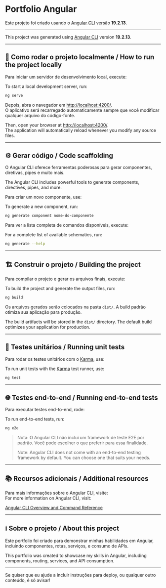 # Portfolio Angular

Este projeto foi criado usando o [Angular CLI](https://github.com/angular/angular-cli) versão **19.2.13**.

---

This project was generated using [Angular CLI](https://github.com/angular/angular-cli) version **19.2.13**.

---

## 🚀 Como rodar o projeto localmente / How to run the project locally

Para iniciar um servidor de desenvolvimento local, execute:

To start a local development server, run:

```bash
ng serve
```

Depois, abra o navegador em [http://localhost:4200/](http://localhost:4200/).  
O aplicativo será recarregado automaticamente sempre que você modificar qualquer arquivo do código-fonte.

Then, open your browser at [http://localhost:4200/](http://localhost:4200/).  
The application will automatically reload whenever you modify any source files.

---

## ⚙️ Gerar código / Code scaffolding

O Angular CLI oferece ferramentas poderosas para gerar componentes, diretivas, pipes e muito mais.

The Angular CLI includes powerful tools to generate components, directives, pipes, and more.

Para criar um novo componente, use:

To generate a new component, run:

```bash
ng generate component nome-do-componente
```

Para ver a lista completa de comandos disponíveis, execute:

For a complete list of available schematics, run:

```bash
ng generate --help
```

---

## 🏗️ Construir o projeto / Building the project

Para compilar o projeto e gerar os arquivos finais, execute:

To build the project and generate the output files, run:

```bash
ng build
```

Os arquivos gerados serão colocados na pasta `dist/`. A build padrão otimiza sua aplicação para produção.

The build artifacts will be stored in the `dist/` directory. The default build optimizes your application for production.

---

## 🧪 Testes unitários / Running unit tests

Para rodar os testes unitários com o [Karma](https://karma-runner.github.io), use:

To run unit tests with the [Karma](https://karma-runner.github.io) test runner, use:

```bash
ng test
```

---

## 🌐 Testes end-to-end / Running end-to-end tests

Para executar testes end-to-end, rode:

To run end-to-end tests, run:

```bash
ng e2e
```

> Nota: O Angular CLI não inclui um framework de teste E2E por padrão. Você pode escolher o que preferir para essa finalidade.  
>  
> Note: Angular CLI does not come with an end-to-end testing framework by default. You can choose one that suits your needs.

---

## 📚 Recursos adicionais / Additional resources

Para mais informações sobre o Angular CLI, visite:  
For more information on Angular CLI, visit:

[Angular CLI Overview and Command Reference](https://angular.dev/tools/cli)

---

## ℹ️ Sobre o projeto / About this project

Este portfolio foi criado para demonstrar minhas habilidades em Angular, incluindo componentes, rotas, serviços, e consumo de APIs.

This portfolio was created to showcase my skills in Angular, including components, routing, services, and API consumption.

---

Se quiser que eu ajude a incluir instruções para deploy, ou qualquer outro conteúdo, é só avisar!
